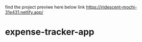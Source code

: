 find the project previwe here below link
https://iridescent-mochi-31e431.netlify.app/
# expense-tracker-app
